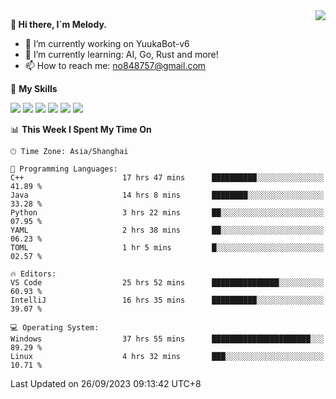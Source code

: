<a href="#">
  <img align="right" src="https://github-readme-stats.vercel.app/api?username=melodyyuuka&count_private=true&show_icons=true" />
</a>

**👋 Hi there, I`m Melody.**

- 🔭 I’m currently working on YuukaBot-v6
- 🌱 I’m currently learning: AI, Go, Rust and more!
- 📫 How to reach me: no848757@gmail.com

🌟 **My Skills** 

![](https://img.shields.io/badge/-Python-3e74a2?style=flat-square&logo=Python&logoColor=fff)
![](https://img.shields.io/badge/-Java-007396?style=flat-square&logo=OpenJDK&logoColor=fff)
![](https://img.shields.io/badge/-Node.js-339933?style=flat-square&logo=Node.js&logoColor=fff)
![](https://img.shields.io/badge/-Git-f05032?style=flat-square&logo=git&logoColor=fff)
![](https://img.shields.io/badge/-PostgreSQL-4169e1?style=flat-square&logo=PostgreSQL&logoColor=fff)
![](https://img.shields.io/badge/-VSCode-007acc?style=flat-square&logo=Visual-Studio-Code&logoColor=fff)


<!--START_SECTION:waka-->
📊 **This Week I Spent My Time On** 

```text
🕑︎ Time Zone: Asia/Shanghai

💬 Programming Languages: 
C++                      17 hrs 47 mins      ██████████░░░░░░░░░░░░░░░   41.89 % 
Java                     14 hrs 8 mins       ████████░░░░░░░░░░░░░░░░░   33.28 % 
Python                   3 hrs 22 mins       ██░░░░░░░░░░░░░░░░░░░░░░░   07.95 % 
YAML                     2 hrs 38 mins       ██░░░░░░░░░░░░░░░░░░░░░░░   06.23 % 
TOML                     1 hr 5 mins         █░░░░░░░░░░░░░░░░░░░░░░░░   02.57 % 

🔥 Editors: 
VS Code                  25 hrs 52 mins      ███████████████░░░░░░░░░░   60.93 % 
IntelliJ                 16 hrs 35 mins      ██████████░░░░░░░░░░░░░░░   39.07 % 

💻 Operating System: 
Windows                  37 hrs 55 mins      ██████████████████████░░░   89.29 % 
Linux                    4 hrs 32 mins       ███░░░░░░░░░░░░░░░░░░░░░░   10.71 % 
```


 Last Updated on 26/09/2023 09:13:42 UTC+8
<!--END_SECTION:waka-->
